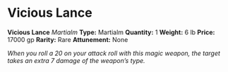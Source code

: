 # Vicious Lance

**Vicious Lance**
_Martialm_
**Type:** Martialm
**Quantity:** 1
**Weight:** 6 lb
**Price:** 17000 gp
**Rarity:** Rare
**Attunement:** None

*When you roll a 20 on your attack roll with this magic weapon, the target takes an extra 7 damage of the weapon’s type.*